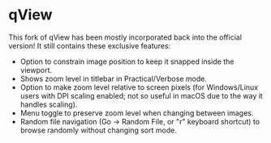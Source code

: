 # qView
This fork of qView has been mostly incorporated back into the official version! It still contains these exclusive features:
* Option to constrain image position to keep it snapped inside the viewport.
* Shows zoom level in titlebar in Practical/Verbose mode.
* Option to make zoom level relative to screen pixels (for Windows/Linux users with DPI scaling enabled; not so useful in macOS due to the way it handles scaling).
* Menu toggle to preserve zoom level when changing between images.
* Random file navigation (Go -> Random File, or "r" keyboard shortcut) to browse randomly without changing sort mode.

